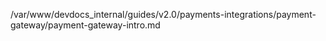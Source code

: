 /var/www/devdocs_internal/guides/v2.0/payments-integrations/payment-gateway/payment-gateway-intro.md